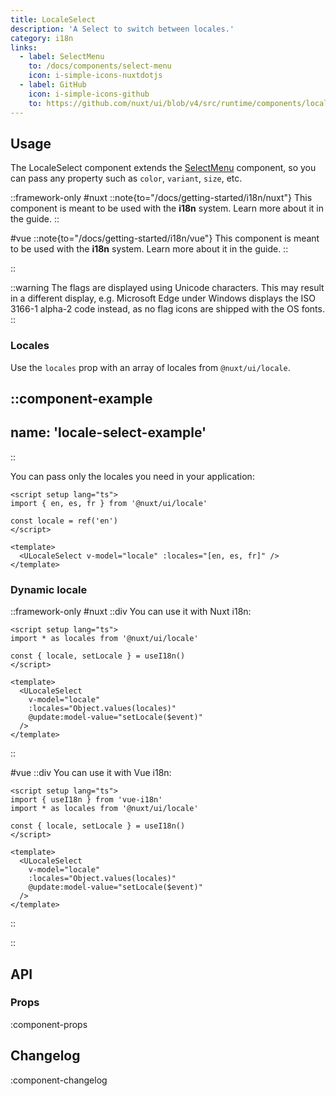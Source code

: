 ```yaml
---
title: LocaleSelect
description: 'A Select to switch between locales.'
category: i18n
links:
  - label: SelectMenu
    to: /docs/components/select-menu
    icon: i-simple-icons-nuxtdotjs
  - label: GitHub
    icon: i-simple-icons-github
    to: https://github.com/nuxt/ui/blob/v4/src/runtime/components/locale/LocaleSelect.vue
---
```


## Usage

The LocaleSelect component extends the [SelectMenu](/docs/components/select-menu) component, so you can pass any property such as `color`, `variant`, `size`, etc.

::framework-only
#nuxt
::note{to="/docs/getting-started/i18n/nuxt"}
This component is meant to be used with the **i18n** system. Learn more about it in the guide.
::

#vue
::note{to="/docs/getting-started/i18n/vue"}
This component is meant to be used with the **i18n** system. Learn more about it in the guide.
::

::

::warning
The flags are displayed using Unicode characters. This may result in a different display, e.g. Microsoft Edge under Windows displays the ISO 3166-1 alpha-2 code instead, as no flag icons are shipped with the OS fonts.
::

### Locales

Use the `locales` prop with an array of locales from `@nuxt/ui/locale`.

::component-example
---
name: 'locale-select-example'
---
::

You can pass only the locales you need in your application:

```vue
<script setup lang="ts">
import { en, es, fr } from '@nuxt/ui/locale'

const locale = ref('en')
</script>

<template>
  <ULocaleSelect v-model="locale" :locales="[en, es, fr]" />
</template>
```

### Dynamic locale

::framework-only
#nuxt
::div
You can use it with Nuxt i18n:

```vue
<script setup lang="ts">
import * as locales from '@nuxt/ui/locale'

const { locale, setLocale } = useI18n()
</script>

<template>
  <ULocaleSelect
    v-model="locale"
    :locales="Object.values(locales)"
    @update:model-value="setLocale($event)"
  />
</template>
```

::

#vue
::div
You can use it with Vue i18n:

```vue
<script setup lang="ts">
import { useI18n } from 'vue-i18n'
import * as locales from '@nuxt/ui/locale'

const { locale, setLocale } = useI18n()
</script>

<template>
  <ULocaleSelect
    v-model="locale"
    :locales="Object.values(locales)"
    @update:model-value="setLocale($event)"
  />
</template>
```

::

::

## API

### Props

:component-props

## Changelog

:component-changelog
